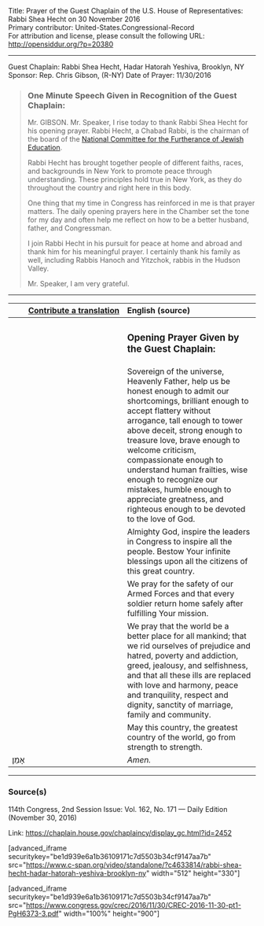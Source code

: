 <html>
<head></head>
<body>
Title: Prayer of the Guest Chaplain of the U.S. House of Representatives: Rabbi Shea Hecht on 30 November 2016<br />
Primary contributor: United-States.Congressional-Record<br />
For attribution and license, please consult the following URL: <a href="http://opensiddur.org/?p=20380">http://opensiddur.org/?p=20380</a>
<p />
<hr />

Guest Chaplain: Rabbi Shea Hecht, Hadar Hatorah Yeshiva, Brooklyn, NY
Sponsor: Rep. Chris Gibson, (R-NY)
Date of Prayer: 11/30/2016

<blockquote>
<h3>One Minute Speech Given in Recognition of the Guest Chaplain:</h3>
Mr. GIBSON. Mr. Speaker, I rise today to thank Rabbi Shea Hecht for his opening prayer. Rabbi Hecht, a Chabad Rabbi, is the chairman of the board of the <a href="http://www.ncfje.org">National Committee for the Furtherance of Jewish Education</a>.

Rabbi Hecht has brought together people of different faiths, races, and backgrounds in New York to promote peace through understanding. These principles hold true in New York, as they do throughout the country and right here in this body.

One thing that my time in Congress has reinforced in me is that prayer matters. The daily opening prayers here in the Chamber set the tone for my day and often help me reflect on how to be a better husband, father, and Congressman.

I join Rabbi Hecht in his pursuit for peace at home and abroad and thank him for his meaningful prayer. I certainly thank his family as well, including Rabbis Hanoch and Yitzchok, rabbis in the Hudson Valley.

Mr. Speaker, I am very grateful.
</blockquote>

<hr />

<table style="margin-left: auto;margin-right: auto;" class="draggable">
<thead><tr><th id="x" style="text-align: right;"><a href="/contributing/upload/">Contribute a translation</a></th><th style="text-align: left;">English (source)</th></tr></thead>
<tbody>
<tr><td style="vertical-align:top;" width="46%">
<div class="liturgy"><span lang="he">

</span></div></td>
 
<td style="vertical-align:top;" width="53%">
<div class="english">
<h3>Opening Prayer Given by the Guest Chaplain:</h3>
</div></td></tr>


<tr><td style="vertical-align:top;" width="46%">
<div class="liturgy"><span lang="he">

</span></div></td>
 
<td style="vertical-align:top;" width="53%">
<div class="english">
Sovereign of the universe, 
Heavenly Father, 
help us be honest enough 
to admit our shortcomings, 
brilliant enough 
to accept flattery without arrogance, 
tall enough 
to tower above deceit, 
strong enough 
to treasure love, 
brave enough 
to welcome criticism, 
compassionate enough 
to understand human frailties, 
wise enough 
to recognize our mistakes, 
humble enough 
to appreciate greatness, 
and righteous enough 
to be devoted to the love of God.
</div></td></tr>


<tr><td style="vertical-align:top;" width="46%">
<div class="liturgy"><span lang="he">

</span></div></td>
 
<td style="vertical-align:top;" width="53%">
<div class="english">
Almighty God, 
inspire the leaders in Congress 
to inspire all the people. 
Bestow Your infinite blessings 
upon all the citizens of this great country.
</div></td></tr>


<tr><td style="vertical-align:top;" width="46%">
<div class="liturgy"><span lang="he">

</span></div></td>
 
<td style="vertical-align:top;" width="53%">
<div class="english">
We pray for the safety of our Armed Forces 
and that every soldier return home safely 
after fulfilling Your mission.
</div></td></tr>


<tr><td style="vertical-align:top;" width="46%">
<div class="liturgy"><span lang="he">

</span></div></td>
 
<td style="vertical-align:top;" width="53%">
<div class="english">
We pray 
that the world be a better place 
for all mankind; 
that we rid ourselves 
of prejudice and hatred, 
poverty and addiction, 
greed, jealousy, and selfishness, 
and that all these ills are replaced 
with love and harmony, 
peace and tranquility, 
respect and dignity, 
sanctity of marriage, family and community.
</div></td></tr>


<tr><td style="vertical-align:top;" width="46%">
<div class="liturgy"><span lang="he">

</span></div></td>
 
<td style="vertical-align:top;" width="53%">
<div class="english">
May this country, 
the greatest country of the world, 
go from strength to strength.
</div></td></tr>


<tr><td style="vertical-align:top;" width="46%">
<div class="liturgy"><span lang="he">
אָמֵן׃
</span></div></td>
 
<td style="vertical-align:top;" width="53%">
<div class="english">
<em>Amen.</em>
</div></td></tr>
</tbody></table>

<hr />

<h3>Source(s)</h3>

114th Congress, 2nd Session
Issue: Vol. 162, No. 171 — Daily Edition (November 30, 2016)

Link: <a href="https://chaplain.house.gov/chaplaincy/display_gc.html?id=2452">https://chaplain.house.gov/chaplaincy/display_gc.html?id=2452</a>

[advanced_iframe securitykey="be1d939e6a1b36109171c7d5503b34cf9147aa7b" src="https://www.c-span.org/video/standalone/?c4633814/rabbi-shea-hecht-hadar-hatorah-yeshiva-brooklyn-ny" width="512" height="330"]

[advanced_iframe securitykey="be1d939e6a1b36109171c7d5503b34cf9147aa7b" src="https://www.congress.gov/crec/2016/11/30/CREC-2016-11-30-pt1-PgH6373-3.pdf" width="100%" height="900"]
</body>
</html>